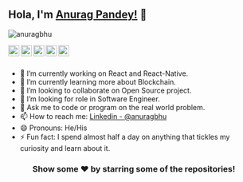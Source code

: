 
## Hola, I'm [Anurag Pandey!](http://anuragbhu.github.io/) 👋


<p align="left"> <img src="https://komarev.com/ghpvc/?username=anuragbhu&label=Profile+Views&color=blue&style=plastic" alt="anuragbhu" /> </p>

<a href="https://www.linkedin.com/in/anuragbhu/">
  <img align="left" alt="Anurag's Linkdein" width="22px" src="https://cdn.jsdelivr.net/npm/simple-icons@v3/icons/linkedin.svg" />
</a>

<a href="https://github.com/anuragbhu">
  <img align="left" alt="Anurag's Github" width="22px" src="https://cdn.jsdelivr.net/npm/simple-icons@v3/icons/github.svg" />
</a>

<a href="https://t.me/anuragbhu">
  <img align="left" alt="Anurag's Telegram" width="22px" src="https://cdn.jsdelivr.net/npm/simple-icons@v3/icons/telegram.svg" />
</a>

<a href="https://www.instagram.com/anurag.bhu">
  <img align="left" alt="Anurag's Instagram" width="22px" src="https://cdn.jsdelivr.net/npm/simple-icons@v3/icons/instagram.svg" />
</a>

<a href="https://www.facebook.com/anuragbhu18">
  <img align="left" alt="Anurag's Facebook" width="22px" src="https://cdn.jsdelivr.net/npm/simple-icons@v3/icons/facebook.svg" />
</a>
<br/>
<br/>


- 🔭 I’m currently working on React and React-Native.
- 🌱 I’m currently learning more about Blockchain.
- 👯 I’m looking to collaborate on Open Source project.
- 🤔 I’m looking for role in Software Engineer.
- 💬 Ask me to code or program on the real world problem.
- 📫 How to reach me: [Linkedin - @anuragbhu](https://www.linkedin.com/in/anuragbhu/)
- 😄 Pronouns: He/His
- ⚡ Fun fact: I spend almost half a day on anything that tickles my curiosity and learn about it.


<div align="center">

### Show some ❤️ by starring some of the repositories!

</div>
